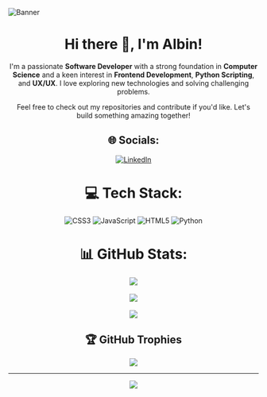 ![Banner](https://user-images.githubusercontent.com/80781196/190216139-7697aa5a-c9a0-4bd6-80bf-3aca76a2e1c8.gif)

<div align="center">

# Hi there 👋, I'm Albin!
I'm a passionate **Software Developer** with a strong foundation in **Computer Science** and a keen interest in **Frontend Development**, **Python Scripting**, and **UX/UX**. I love exploring new technologies and solving challenging problems.


Feel free to check out my repositories and contribute if you'd like. Let's build something amazing together!

## 🌐 Socials:
[![LinkedIn](https://img.shields.io/badge/LinkedIn-%230077B5.svg?logo=linkedin&logoColor=white)](https://linkedin.com/in/albinjoby)

# 💻 Tech Stack:
![CSS3](https://img.shields.io/badge/css3-%231572B6.svg?style=for-the-badge&logo=css3&logoColor=white) 
![JavaScript](https://img.shields.io/badge/javascript-%23323330.svg?style=for-the-badge&logo=javascript&logoColor=%23F7DF1E) 
![HTML5](https://img.shields.io/badge/html5-%23E34F26.svg?style=for-the-badge&logo=html5&logoColor=white) 
![Python](https://img.shields.io/badge/python-3670A0?style=for-the-badge&logo=python&logoColor=ffdd54)

# 📊 GitHub Stats:
![](https://github-readme-stats.vercel.app/api?username=albinjoby&theme=chartreuse-dark&hide_border=false&include_all_commits=false&count_private=false)<br/></br>
![](https://github-readme-streak-stats.herokuapp.com/?user=albinjoby&theme=chartreuse-dark&hide_border=false)<br/></br>
![](https://github-readme-stats.vercel.app/api/top-langs/?username=albinjoby&theme=chartreuse-dark&hide_border=false&include_all_commits=false&count_private=false&layout=compact)

## 🏆 GitHub Trophies
![](https://github-profile-trophy.vercel.app/?username=albinjoby&theme=dark&no-frame=false&no-bg=false&margin-w=4)

---

[![](https://visitcount.itsvg.in/api?id=albinjoby&icon=0&color=3)](https://visitcount.itsvg.in)

</div>

